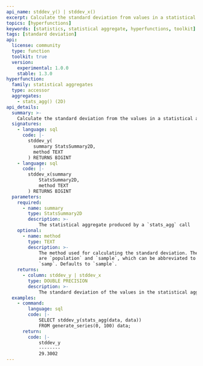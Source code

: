 ```yaml
---
api_name: stddev_y() | stddev_x()
excerpt: Calculate the standard deviation from values in a statistical aggregate
topics: [hyperfunctions]
keywords: [statistics, statistical aggregate, hyperfunctions, toolkit]
tags: [standard deviation]
api:
  license: community
  type: function
  toolkit: true
  version:
    experimental: 1.0.0
    stable: 1.3.0
hyperfunction:
  family: statistical aggregates
  type: accessor
  aggregates:
    - stats_agg() (2D)
api_details:
  summary: >-
    Calculate the standard deviation from the values in a statistical aggregate.
  signatures:
    - language: sql
      code: |-
        stddev_y(
          summary StatsSummary2D,
          method TEXT
        ) RETURNS BIGINT
    - language: sql
      code: |-
        stddev_x(summary
            StatsSummary2D,
            method TEXT
        ) RETURNS BIGINT
  parameters:
    required:
      - name: summary
        type: StatsSummary2D
        description: >-
            The statistical aggregate produced by a `stats_agg` call
    optional:
      - name: method
        type: TEXT
        description: >-
            The method used for calculating the standard deviation. The two options
            are `population` and `sample`, which can be abbreviated to `pop` or
            `samp`. Defaults to `sample`.
    returns:
      - column: stddev_y | stddev_x
        type: DOUBLE PRECISION
        description: >-
            The standard deviation of the values in the statistical aggregate
  examples:
    - command:
        language: sql
        code: |-
            SELECT stddev_y(stats_agg(data, data))
            FROM generate_series(0, 100) data;
      return:
        code: |-
            stddev_y
            --------
            29.3002
---
```


